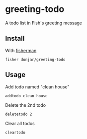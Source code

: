 # greeting-todo

A todo list in Fish's greeting message

## Install

With [fisherman]

```
fisher donjar/greeting-todo
```

## Usage

Add todo named "clean house"
```fish
addtodo clean house
```

Delete the 2nd todo
```fish
deletetodo 2
```

Clear all todos
```fish
cleartodo
```

[fisherman]: https://github.com/fisherman/fisherman
